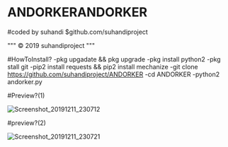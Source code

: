 # ANDORKERANDORKER
#coded by suhandi
$github.com/suhandiproject

 """ © 2019 suhandiproject """
 
 #HowToInstall?
 -pkg upgadate && pkg upgrade
 -pkg install python2
 -pkg stall git
 -pip2 install requests && pip2 install mechanize
 -git clone https://github.com/suhandiproject/ANDORKER
 -cd ANDORKER
 -python2 andorker.py
 
 #Preview?(1)
 
 ![Screenshot_20191211_230712](https://user-images.githubusercontent.com/53260744/70638225-135a8800-1c6b-11ea-87d4-743fae5c8a2a.jpg)

#preview?(2)

![Screenshot_20191211_230721](https://user-images.githubusercontent.com/53260744/70638239-18b7d280-1c6b-11ea-9db0-909b12682c43.jpg)
